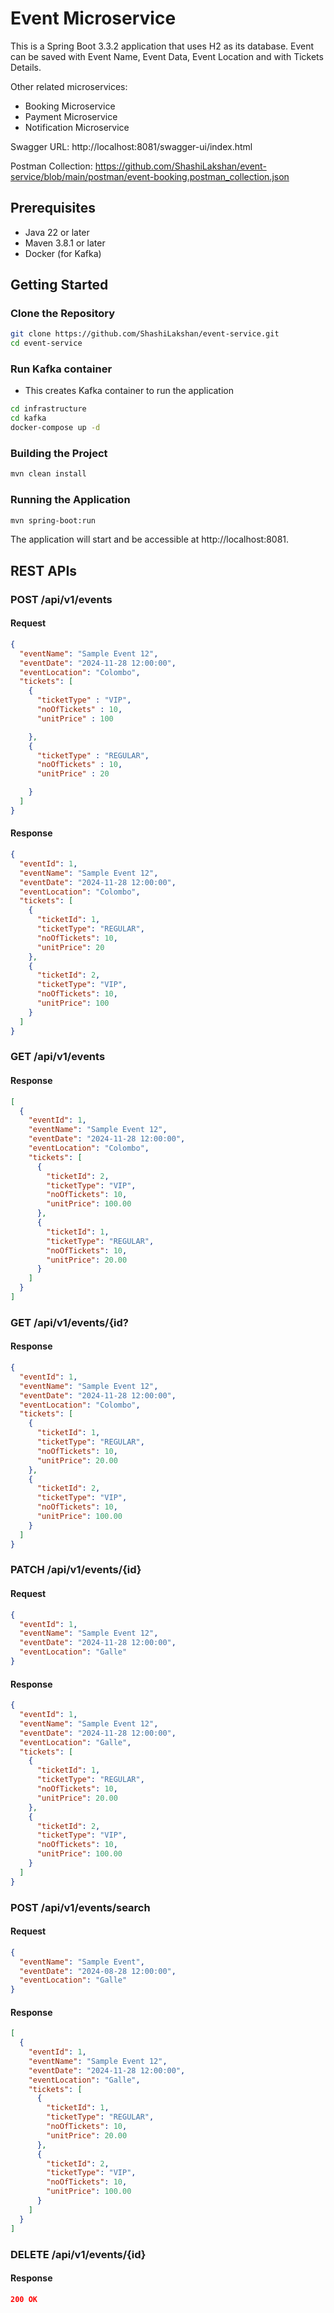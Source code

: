 # Event Microservice 

This is a Spring Boot 3.3.2 application that uses H2 as its database.
Event can be saved with Event Name, Event Data, Event Location and with Tickets Details.

Other related microservices: 
* Booking Microservice
* Payment Microservice
* Notification Microservice


Swagger URL: http://localhost:8081/swagger-ui/index.html

Postman Collection: https://github.com/ShashiLakshan/event-service/blob/main/postman/event-booking.postman_collection.json

## Prerequisites

- Java 22 or later
- Maven 3.8.1 or later
- Docker (for Kafka)

## Getting Started

### Clone the Repository

```bash
git clone https://github.com/ShashiLakshan/event-service.git
cd event-service
```
### Run Kafka container
- This creates Kafka container to run the application
```bash
cd infrastructure
cd kafka
docker-compose up -d
```

### Building the Project
```bash
mvn clean install
```
### Running the Application
```bash
mvn spring-boot:run
```
The application will start and be accessible at http://localhost:8081.


## REST APIs

### POST /api/v1/events
#### Request
```json
{
  "eventName": "Sample Event 12",
  "eventDate": "2024-11-28 12:00:00",
  "eventLocation": "Colombo",
  "tickets": [
    {
      "ticketType" : "VIP",
      "noOfTickets" : 10,
      "unitPrice" : 100

    },
    {
      "ticketType" : "REGULAR",
      "noOfTickets" : 10,
      "unitPrice" : 20

    }
  ]
}
```
#### Response
```json
{
  "eventId": 1,
  "eventName": "Sample Event 12",
  "eventDate": "2024-11-28 12:00:00",
  "eventLocation": "Colombo",
  "tickets": [
    {
      "ticketId": 1,
      "ticketType": "REGULAR",
      "noOfTickets": 10,
      "unitPrice": 20
    },
    {
      "ticketId": 2,
      "ticketType": "VIP",
      "noOfTickets": 10,
      "unitPrice": 100
    }
  ]
}
```

### GET /api/v1/events
#### Response
```json
[
  {
    "eventId": 1,
    "eventName": "Sample Event 12",
    "eventDate": "2024-11-28 12:00:00",
    "eventLocation": "Colombo",
    "tickets": [
      {
        "ticketId": 2,
        "ticketType": "VIP",
        "noOfTickets": 10,
        "unitPrice": 100.00
      },
      {
        "ticketId": 1,
        "ticketType": "REGULAR",
        "noOfTickets": 10,
        "unitPrice": 20.00
      }
    ]
  }
]
```


### GET /api/v1/events/{id?
#### Response
```json
{
  "eventId": 1,
  "eventName": "Sample Event 12",
  "eventDate": "2024-11-28 12:00:00",
  "eventLocation": "Colombo",
  "tickets": [
    {
      "ticketId": 1,
      "ticketType": "REGULAR",
      "noOfTickets": 10,
      "unitPrice": 20.00
    },
    {
      "ticketId": 2,
      "ticketType": "VIP",
      "noOfTickets": 10,
      "unitPrice": 100.00
    }
  ]
}
```
### PATCH /api/v1/events/{id}
#### Request
```json
{
  "eventId": 1,
  "eventName": "Sample Event 12",
  "eventDate": "2024-11-28 12:00:00",
  "eventLocation": "Galle"
}
```
#### Response
```json
{
  "eventId": 1,
  "eventName": "Sample Event 12",
  "eventDate": "2024-11-28 12:00:00",
  "eventLocation": "Galle",
  "tickets": [
    {
      "ticketId": 1,
      "ticketType": "REGULAR",
      "noOfTickets": 10,
      "unitPrice": 20.00
    },
    {
      "ticketId": 2,
      "ticketType": "VIP",
      "noOfTickets": 10,
      "unitPrice": 100.00
    }
  ]
}
```
### POST /api/v1/events/search
#### Request
```json
{
  "eventName": "Sample Event",
  "eventDate": "2024-08-28 12:00:00",
  "eventLocation": "Galle"
}
```
#### Response
```json
[
  {
    "eventId": 1,
    "eventName": "Sample Event 12",
    "eventDate": "2024-11-28 12:00:00",
    "eventLocation": "Galle",
    "tickets": [
      {
        "ticketId": 1,
        "ticketType": "REGULAR",
        "noOfTickets": 10,
        "unitPrice": 20.00
      },
      {
        "ticketId": 2,
        "ticketType": "VIP",
        "noOfTickets": 10,
        "unitPrice": 100.00
      }
    ]
  }
]
```
### DELETE /api/v1/events/{id}
#### Response
```json
200 OK
```
